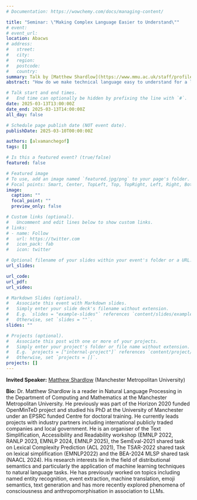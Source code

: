 ```yaml
---
# Documentation: https://wowchemy.com/docs/managing-content/

title: "Seminar: \"Making Complex Language Easier to Understand\""
# event:
# event_url:
location: Abacws
# address:
#   street:
#   city:
#   region:
#   postcode:
#   country:
summary: Talk by [Matthew Shardlow](https://www.mmu.ac.uk/staff/profile/dr-matthew-shardlow) (Manchester Metropolitan University)
abstract: "How do we make technical language easy to understand for a lay reader? In this talk, we will consider text simplification from a variety of angles. Should we focus on full texts, single words or phrases? What datasets and techniques are available for simplification? For whom should we simplify? To answer these questions and more, we will examine several research works and shared tasks hosted at SemEval and other *ACL workshops, identifying relevant datasets and best practices. We will conclude by considering the technical language that we use to describe our own research, particularly focussing on anthropomorphised terms used to describe large language models."

# Talk start and end times.
#   End time can optionally be hidden by prefixing the line with `#`.
date: 2025-03-13T13:00:00Z
date_end: 2025-03-13T14:00:00Z
all_day: false

# Schedule page publish date (NOT event date).
publishDate: 2025-03-10T00:00:00Z

authors: [alvamanchegof]
tags: []

# Is this a featured event? (true/false)
featured: false

# Featured image
# To use, add an image named `featured.jpg/png` to your page's folder. 
# Focal points: Smart, Center, TopLeft, Top, TopRight, Left, Right, BottomLeft, Bottom, BottomRight.
image:
  caption: ""
  focal_point: ""
  preview_only: false

# Custom links (optional).
#   Uncomment and edit lines below to show custom links.
# links:
# - name: Follow
#   url: https://twitter.com
#   icon_pack: fab
#   icon: twitter

# Optional filename of your slides within your event's folder or a URL.
url_slides:

url_code:
url_pdf:
url_video:

# Markdown Slides (optional).
#   Associate this event with Markdown slides.
#   Simply enter your slide deck's filename without extension.
#   E.g. `slides = "example-slides"` references `content/slides/example-slides.md`.
#   Otherwise, set `slides = ""`.
slides: ""

# Projects (optional).
#   Associate this post with one or more of your projects.
#   Simply enter your project's folder or file name without extension.
#   E.g. `projects = ["internal-project"]` references `content/project/deep-learning/index.md`.
#   Otherwise, set `projects = []`.
projects: []
---
```


**Invited Speaker:** [Matthew Shardlow](https://www.mmu.ac.uk/staff/profile/dr-matthew-shardlow) (Manchester Metropolitan University)

**Bio:**
Dr. Matthew Shardlow is a reader in Natural Language Processing in the Department of Computing and Mathematics at the Manchester Metropolitan University. He previously was part of the Horizon 2020 funded OpenMinTeD project and studied his PhD at the University of Manchester under an EPSRC funded Centre for doctoral training. He currently leads projects with industry partners including international publicly traded companies and local government. He is an organiser of the Text Simplification, Accessibility and Readability workshop (EMNLP 2022, RANLP 2023, EMNLP 2024, EMNLP 2025), the SemEval-2021 shared task on Lexical Complexity Prediction (ACL 2021), The TSAR-2022 shared task on lexical simplification (EMNLP2022) and the BEA-2024 MLSP shared task (NAACL 2024). His research interests lie in the field of distributional semantics and particularly the application of machine learning techniques to natural language tasks. He has previously worked on topics including named entity recognition,  event extraction, machine translation, emoji semantics, text generation and has more recently explored phenomena of consciousness and anthropomorphisation in association to LLMs.
